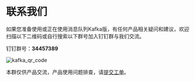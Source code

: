 # 联系我们

如果您准备使用或正在使用消息队列Kafka版，有任何产品相关疑问和建议，欢迎扫描以下二维码或自行搜索以下群号加入钉钉群与我们交流。

钉钉群号：**34457389**

![kafka_qr_code](https://static-aliyun-doc.oss-accelerate.aliyuncs.com/assets/img/zh-CN/4826177161/p260931.png)

本群仅供产品交流，产品使用问题排查，请[提交工单](https://workorder.console.aliyun.com)。

